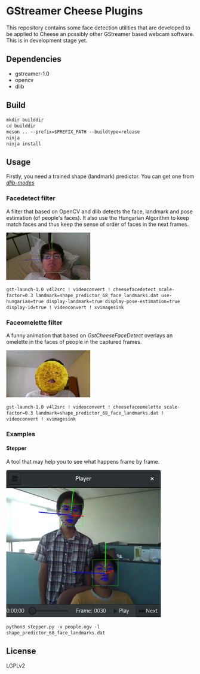 # GStreamer Cheese Plugins

This repository contains some face detection utilities that are developed to be
applied to Cheese an possibly other GStreamer based webcam software. This is in
development stage yet.

## Dependencies

* gstreamer-1.0
* opencv
* dlib

## Build

```
mkdir builddir
cd builddir
meson .. --prefix=$PREFIX_PATH --buildtype=release
ninja
ninja install
```

## Usage

Firstly, you need a trained shape (landmark) predictor. You can get one from
[*dlib-modes* ](https://github.com/davisking/dlib-models/blob/master/shape_predictor_68_face_landmarks.dat.bz2)

### Facedetect filter

A filter that based on OpenCV and dlib detects the face, landmark and
pose estimation (of people's faces). It also use the Hungarian Algorithm to
keep match faces and thus keep the sense of order of faces in the next frames.

![alt text](docs/img/detect.gif "cheesefacedetect preview")
```
gst-launch-1.0 v4l2src ! videoconvert ! cheesefacedetect scale-factor=0.3 landmark=shape_predictor_68_face_landmarks.dat use-hungarian=true display-landmark=true display-pose-estimation=true display-id=true ! videoconvert ! xvimagesink
```

### Faceomelette filter

A funny animation that based on *GstCheeseFaceDetect* overlays an omelette
in the faces of people in the captured frames.

![alt text](docs/img/omelette.gif "cheesefaceomelette preview")
```
gst-launch-1.0 v4l2src ! videoconvert ! cheesefaceomelette scale-factor=0.3 landmark=shape_predictor_68_face_landmarks.dat ! videoconvert ! xvimagesink
```

### Examples

#### Stepper
A tool that may help you to see what happens frame by frame.

![alt text](docs/img/stepper.png "cheesefacedetect preview")

```
python3 stepper.py -v people.ogv -l shape_predictor_68_face_landmarks.dat
```

## License

LGPLv2
